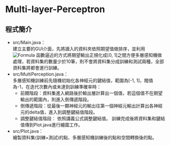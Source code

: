 # Multi-layer-Perceptron
## 程式簡介 
- src/Main.java：  
建立主要的GUI介面，先將讀入的資料夾依照期望值做排序，並利用
![Formula](https://raw.githubusercontent.com/timmycheng1221/Multi-layer-Perceptron/master/images/f1.jpg)
函數逼近的方式將期望輸出正規化成[0, 1]之間方便多層感知機做處理，若資料集的數量少於10筆，則不會將資料集分成訓練和測試兩種，全部資料集將都會進行訓練。
- src/MultiPerception.java：  
多層感知機訓練前先隨機初始化各神經元的鍵結值，範圍為[-1, 1]，閥值為-1，在迭代次數內或未達到訓練準確率時：
  - 前饋階段：資料集進入網路後於輸出層計算出一個值，若這個值不在期望輸出的範圍內，則進入倒傳遞階段。
  - 倒傳遞階段：從最後一顆神經元的輸出往第一個神經元輸出計算出各神經元的delta值，進入到調整鍵結值階段。
  - 調整鍵結值階段： 依照講義公式調整鍵結值。
  訓練完成後將資料集和鍵結值傳到Plot.java進行繪圖工作。
- src/Plot.java：  
繪製資料集(訓練+測試)的點、多層感知機訓練後的點和空間轉換後的點。
